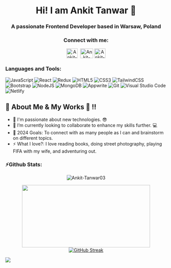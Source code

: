 <h1 align="center">Hi! I am Ankit Tanwar 👋</h1>
<h3 align="center">A passionate Frontend Developer based in Warsaw, Poland</h3>
<p align="left">  

<h3 align="center">Connect with me:</h3>
<p align="center">
<a href="https://mail.google.com/mail/u/0/?tab=rm&ogbl#inbox?compose=GTvVlcRzBWdtPWSPNNLxznTkDqkNvxCnpcfRFppPcFKjJbSVnmgpJsBwxCpjlPshCGwFdZHhBSCpr" target="blank"><img align="center" src="https://upload.wikimedia.org/wikipedia/commons/7/7e/Gmail_icon_%282020%29.svg" alt="Ankit-Tanwar03" height="30" width="35" /></a>&nbsp
<a href="https://twitter.com/ankit_tanwar03" target="blank"><img align="center" src="https://raw.githubusercontent.com/rahuldkjain/github-profile-readme-generator/master/src/images/icons/Social/twitter.svg" alt="Ankit-Tanwar03" height="30" width="40" /></a>
<a href="https://www.linkedin.com/in/ankit-tanwar1503/" target="blank"><img align="center" src="https://raw.githubusercontent.com/rahuldkjain/github-profile-readme-generator/master/src/images/icons/Social/linked-in-alt.svg" alt="Ankit-tanwar03" height="30" width="35" /></a>

</p>

### Languages and Tools:
<p align="left">
<img alt="JavaScript" src="https://img.shields.io/badge/javascript-%23323330.svg?style=for-the-badge&logo=javascript&logoColor=%23F7DF1E"/>
<img alt="React" src="https://img.shields.io/badge/react-%2320232a.svg?style=for-the-badge&logo=react&logoColor=%2361DAFB"/>
<img alt="Redux" src="https://img.shields.io/badge/Redux-%23563D7C?style=for-the-badge&logo=redux"/>
<img alt="HTML5" src="https://img.shields.io/badge/html5-%23E34F26.svg?style=for-the-badge&logo=html5&logoColor=white"/> 
<img alt="CSS3" src="https://img.shields.io/badge/css3-%231572B6.svg?style=for-the-badge&logo=css3&logoColor=white"/>
<img alt="TailwindCSS" src="https://img.shields.io/badge/Tailwind%20CSS-56347C?style=for-the-badge&logo=Tailwind%20CSS">
<img alt="Bootstrap" src="https://img.shields.io/badge/bootstrap-%23563D7C.svg?style=for-the-badge&logo=bootstrap&logoColor=white"/>
<img alt="NodeJS" src="https://img.shields.io/badge/Node.JS-FFD900?style=for-the-badge&logo=Node.JS">
<img alt="MongoDB" src ="https://img.shields.io/badge/MongoDB-%234ea94b.svg?style=for-the-badge&logo=mongodb&logoColor=white"/>
<img alt="Appwrite" src="https://img.shields.io/badge/Appwrite-000000?style=for-the-badge&logo=Appwrite">
<img alt="Git" src="https://img.shields.io/badge/git-%23F05033.svg?style=for-the-badge&logo=git&logoColor=white"/>
<img alt="Visual Studio Code" src="https://img.shields.io/badge/VisualStudioCode-0078d7.svg?style=for-the-badge&logo=visual-studio-code&logoColor=white"/>
<img alt="Netlify" src="https://img.shields.io/badge/Netlify-%2361624B?style=for-the-badge&logo=netlify"/>
</p>

## 🤖 About Me & My Works 🚀 !!
- 🧐 I'm passionate about new technologies. 😎
- 🔭 I’m currently looking to collaborate to enhance my skills further. 💻
- 🥅 2024 Goals: To connect with as many people as I can and brainstorm on different topics. 
- ⚡ What I love?: I love reading books, doing street photography, playing FIFA with my wife, and adventuring out.


<h3>⚡Github Stats: </h3>
    <p align="center"><img src="https://komarev.com/ghpvc/?username=Ankit-Tanwar03&label=Profile_Views&color=blue&style=for-the-badge" alt="Ankit-Tanwar03" />
  </p>
<p align="center">
  <a align="left" href="https://github.com/Ankit-Tanwar03">
    <img height="195px" width="400" src="https://github-readme-stats.vercel.app/api/top-langs/?username=Ankit-Tanwar03&text_color=FFFFFF&bg_color=0D1117&title_color=94b4a4&langs_count=15&layout=donut&hide_border=false" />
  </a>
  <a href="https://git.io/streak-stats">
    <img src="https://github-readme-streak-stats.herokuapp.com?user=Ankit-Tanwar03&theme=transparent&card_width=315" alt="GitHub Streak" />
  </a>
</p>


![](https://hit.yhype.me/github/profile?user_id=109900657)

